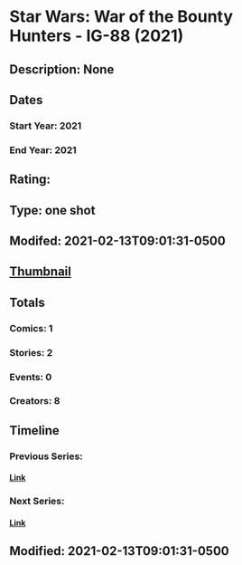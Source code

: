 # Star Wars: War of the Bounty Hunters - IG-88 (2021)
## Description: None
## Dates
### Start Year: 2021
### End Year: 2021
## Rating: 
## Type: one shot
## Modifed: 2021-02-13T09:01:31-0500
## [Thumbnail](http://i.annihil.us/u/prod/marvel/i/mg/b/40/image_not_available.jpg)
## Totals
### Comics: 1
### Stories: 2
### Events: 0
### Creators: 8
## Timeline
### Previous Series: 
#### [Link]()
### Next Series: 
#### [Link]()
## Modified: 2021-02-13T09:01:31-0500
